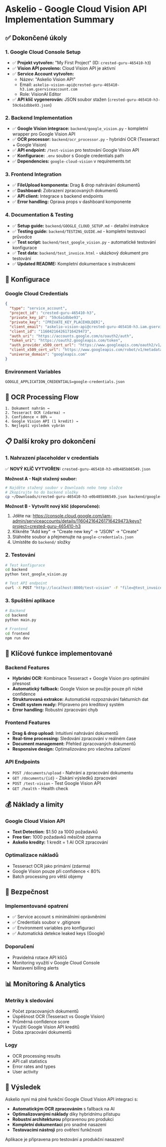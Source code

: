 # Askelio - Google Cloud Vision API Implementation Summary

## ✅ Dokončené úkoly

### 1. Google Cloud Console Setup
- ✅ **Projekt vytvořen:** "My First Project" (ID: `crested-guru-465410-h3`)
- ✅ **Vision API povoleno:** Cloud Vision API je aktivní
- ✅ **Service Account vytvořen:** 
  - Název: "Askelio Vision API"
  - Email: `askelio-vision-api@crested-guru-465410-h3.iam.gserviceaccount.com`
  - Role: VisionAI Editor
- ✅ **API klíč vygenerován:** JSON soubor stažen (`crested-guru-465410-h3-59c6a1dbbe93.json`)

### 2. Backend Implementation
- ✅ **Google Vision integrace:** `backend/google_vision.py` - kompletní wrapper pro Google Vision API
- ✅ **OCR processor:** `backend/ocr_processor.py` - hybridní OCR (Tesseract + Google Vision)
- ✅ **API endpoint:** `/test-vision` pro testování Google Vision API
- ✅ **Konfigurace:** `.env` soubor s Google credentials path
- ✅ **Dependencies:** `google-cloud-vision` v requirements.txt

### 3. Frontend Integration
- ✅ **FileUpload komponenta:** Drag & drop nahrávání dokumentů
- ✅ **Dashboard:** Zobrazení zpracovaných dokumentů
- ✅ **API client:** Integrace s backend endpoints
- ✅ **Error handling:** Oprava props v dashboard komponente

### 4. Documentation & Testing
- ✅ **Setup guide:** `backend/GOOGLE_CLOUD_SETUP.md` - detailní instrukce
- ✅ **Testing guide:** `backend/TESTING_GUIDE.md` - kompletní testovací průvodce
- ✅ **Test script:** `backend/test_google_vision.py` - automatické testování konfigurace
- ✅ **Test data:** `backend/test_invoice.html` - ukázkový dokument pro testování
- ✅ **Updated README:** Kompletní dokumentace s instrukcemi

## 🔧 Konfigurace

### Google Cloud Credentials
```json
{
  "type": "service_account",
  "project_id": "crested-guru-465410-h3",
  "private_key_id": "59c6a1dbbe93",
  "private_key": "[PRIVATE_KEY_PLACEHOLDER]",
  "client_email": "askelio-vision-api@crested-guru-465410-h3.iam.gserviceaccount.com",
  "client_id": "116042164261716429473",
  "auth_uri": "https://accounts.google.com/o/oauth2/auth",
  "token_uri": "https://oauth2.googleapis.com/token",
  "auth_provider_x509_cert_url": "https://www.googleapis.com/oauth2/v1/certs",
  "client_x509_cert_url": "https://www.googleapis.com/robot/v1/metadata/x509/askelio-vision-api%40crested-guru-465410-h3.iam.gserviceaccount.com",
  "universe_domain": "googleapis.com"
}
```

### Environment Variables
```env
GOOGLE_APPLICATION_CREDENTIALS=google-credentials.json
```

## 🚀 OCR Processing Flow

```
1. Dokument nahrán → 
2. Tesseract OCR (zdarma) → 
3. Confidence < 80% → 
4. Google Vision API (1 kredit) → 
5. Nejlepší výsledek vybrán
```

## 📋 Další kroky pro dokončení

### 1. Nahrazení placeholder v credentials
✅ **NOVÝ KLÍČ VYTVOŘEN:** `crested-guru-465410-h3-e0b485b86549.json`

**Možnost A - Najít stažený soubor:**
```bash
# Najděte stažený soubor v Downloads nebo temp složce
# Zkopírujte ho do backend složky
cp ~/Downloads/crested-guru-465410-h3-e0b485b86549.json backend/google-credentials.json
```

**Možnost B - Vytvořit nový klíč (doporučeno):**
1. Jděte na: https://console.cloud.google.com/iam-admin/serviceaccounts/details/116042164261716429473/keys?project=crested-guru-465410-h3
2. Klikněte "Add key" → "Create new key" → "JSON" → "Create"
3. Stáhněte soubor a přejmenujte na `google-credentials.json`
4. Umístěte do `backend/` složky

### 2. Testování
```bash
# Test konfigurace
cd backend
python test_google_vision.py

# Test API endpoint
curl -X POST "http://localhost:8000/test-vision" -F "file=@test_invoice.html"
```

### 3. Spuštění aplikace
```bash
# Backend
cd backend
python main.py

# Frontend
cd frontend
npm run dev
```

## 🎯 Klíčové funkce implementované

### Backend Features
- **Hybridní OCR:** Kombinace Tesseract + Google Vision pro optimální přesnost
- **Automatický fallback:** Google Vision se použije pouze při nízké confidence
- **Strukturovaná extrakce:** Automatické rozpoznávání fakturních dat
- **Credit system ready:** Připraveno pro kreditový systém
- **Error handling:** Robustní zpracování chyb

### Frontend Features
- **Drag & drop upload:** Intuitivní nahrávání dokumentů
- **Real-time processing:** Sledování zpracování v reálném čase
- **Document management:** Přehled zpracovaných dokumentů
- **Responsive design:** Optimalizováno pro všechna zařízení

### API Endpoints
- `POST /documents/upload` - Nahrání a zpracování dokumentu
- `GET /documents/{id}` - Získání výsledků zpracování
- `POST /test-vision` - Test Google Vision API
- `GET /health` - Health check

## 💰 Náklady a limity

### Google Cloud Vision API
- **Text Detection:** $1.50 za 1000 požadavků
- **Free tier:** 1000 požadavků měsíčně zdarma
- **Askelio kredity:** 1 kredit = 1 AI OCR zpracování

### Optimalizace nákladů
- Tesseract OCR jako primární (zdarma)
- Google Vision pouze při confidence < 80%
- Batch processing pro větší objemy

## 🔐 Bezpečnost

### Implementované opatrení
- ✅ Service account s minimálními oprávněními
- ✅ Credentials soubor v .gitignore
- ✅ Environment variables pro konfiguraci
- ✅ Automatická detekce leaked keys (Google)

### Doporučení
- Pravidelná rotace API klíčů
- Monitoring využití v Google Cloud Console
- Nastavení billing alerts

## 📊 Monitoring & Analytics

### Metriky k sledování
- Počet zpracovaných dokumentů
- Úspěšnost OCR (Tesseract vs Google Vision)
- Průměrná confidence score
- Využití Google Vision API kreditů
- Doba zpracování dokumentů

### Logy
- OCR processing results
- API call statistics
- Error rates and types
- User activity

## 🎉 Výsledek

Askelio nyní má plně funkční Google Cloud Vision API integraci s:
- **Automatickým OCR zpracováním** s fallback na AI
- **Optimalizovanými náklady** díky hybridnímu přístupu
- **Robustní architekturou** připravenou pro produkci
- **Kompletní dokumentací** pro snadné nasazení
- **Testovacími nástroji** pro ověření funkčnosti

Aplikace je připravena pro testování a produkční nasazení!
